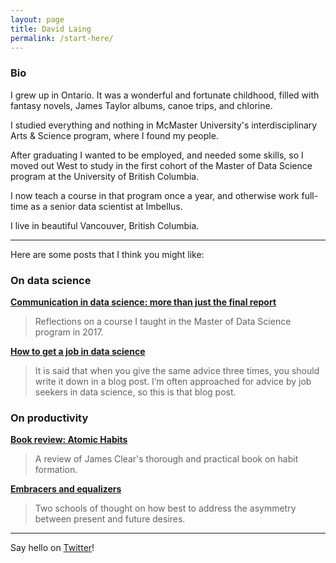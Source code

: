 ```yaml
---
layout: page
title: David Laing
permalink: /start-here/
---
```


### Bio

I grew up in Ontario. It was a wonderful and fortunate childhood, filled with fantasy novels, James Taylor albums, canoe trips, and chlorine.

I studied everything and nothing in McMaster University's interdisciplinary Arts & Science program, where I found my people.

After graduating I wanted to be employed, and needed some skills, so I moved out West to study in the first cohort of the Master of Data Science program at the University of British Columbia.

I now teach a course in that program once a year, and otherwise work full-time as a senior data scientist at Imbellus.

I live in beautiful Vancouver, British Columbia.

-------------------------

Here are some posts that I think you might like:

### On data science

[**Communication in data science: more than just the final report**](https://davidklaing.com/blog/2017/11/10/communication-in-data-science.html)

> Reflections on a course I taught in the Master of Data Science program in 2017.

[**How to get a job in data science**](https://davidklaing.com/blog/2019/04/11/how-to-get-a-job-in-data-science.html)

> It is said that when you give the same advice three times, you should write it down in a blog post. I’m often approached for advice by job seekers in data science, so this is that blog post.

### On productivity

[**Book review: Atomic Habits**](https://davidklaing.com/blog/books/2019/01/14/atomic-habits.html)

> A review of James Clear's thorough and practical book on habit formation.

[**Embracers and equalizers**](<https://davidklaing.com/blog/2018/12/24/embracers-and-equalizers.html>)

> Two schools of thought on how best to address the asymmetry between present and future desires.

---------------------------

Say hello on [Twitter](https://twitter.com/davidklaing)!